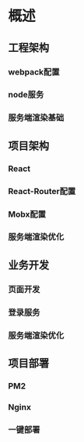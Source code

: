 # 概述
## 工程架构
### webpack配置
### node服务
### 服务端渲染基础

## 项目架构
### React
### React-Router配置
### Mobx配置
### 服务端渲染优化

## 业务开发
### 页面开发
### 登录服务
### 服务端渲染优化

## 项目部署
### PM2
### Nginx
### 一键部署